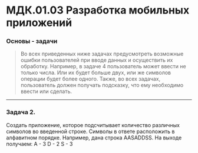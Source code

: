 # МДК.01.03 Разработка мобильных приложений
### Основы - задачи
>    Во всех приведенных ниже задачах предусмотреть возможные ошибки пользователей при вводе данных и осуществить их обработку. Например, в задаче 4 пользователь может ввести не только числа. Или их будет больше двух, или же символов операции будет более одного.
>   Также, во всех задачах, пользователь должен получать подсказку, что ему необходимо ввести или сделать.

------------

### Задача 2.
Создать приложение, которое подсчитывает количество различных символов во введенной строке. Символы в ответе расположить в алфавитном порядке. Например, дана строка AASADDSS. На выходе получаем: 
A - 3
D - 2
S - 3
